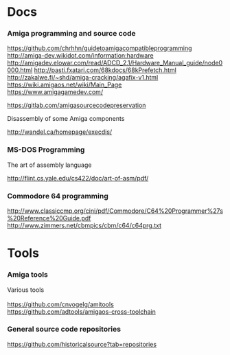 # Docs

### Amiga programming and source code

https://github.com/chrhhn/guidetoamigacompatibleprogramming<br>
http://amiga-dev.wikidot.com/information:hardware
http://amigadev.elowar.com/read/ADCD_2.1/Hardware_Manual_guide/node0000.html
http://pasti.fxatari.com/68kdocs/68kPrefetch.html<br>
http://zakalwe.fi/~shd/amiga-cracking/agafix-v1.html<br>
https://wiki.amigaos.net/wiki/Main_Page<br>
https://www.amigagamedev.com/

https://gitlab.com/amigasourcecodepreservation

Disassembly of some Amiga components

http://wandel.ca/homepage/execdis/

### MS-DOS Programming

The art of assembly language

http://flint.cs.yale.edu/cs422/doc/art-of-asm/pdf/

### Commodore 64 programming

http://www.classiccmp.org/cini/pdf/Commodore/C64%20Programmer%27s%20Reference%20Guide.pdf<br>
http://www.zimmers.net/cbmpics/cbm/c64/c64prg.txt

# Tools

### Amiga tools

Various tools<br>
<br>
https://github.com/cnvogelg/amitools<br>
https://github.com/adtools/amigaos-cross-toolchain

### General source code repositories

https://github.com/historicalsource?tab=repositories
